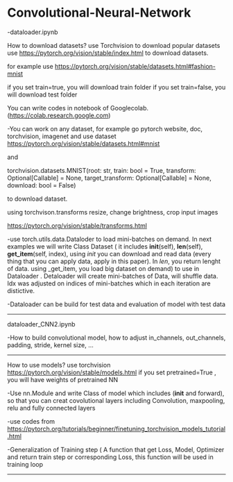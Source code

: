 # Convolutional-Neural-Network

-dataloader.ipynb

How to download datasets? use Torchvision to download popular datasets
use https://pytorch.org/vision/stable/index.html to download datasets.

for example use https://pytorch.org/vision/stable/datasets.html#fashion-mnist

if you set train=true, you will download train folder
if you set train=false, you will download test folder

You can write codes in notebook of Googlecolab. (https://colab.research.google.com)

-You can work on any dataset, for example go pytorch website, doc, torchvision, imagenet and use dataset  https://pytorch.org/vision/stable/datasets.html#mnist

and

torchvision.datasets.MNIST(root: str, train: bool = True, transform: Optional[Callable] = None, target_transform: Optional[Callable] = None, download: bool = False)

to download dataset.

using torchvison.transforms resize, change brightness, crop input images

https://pytorch.org/vision/stable/transforms.html

-use torch.utils.data.Dataloder to load mini-batches on demand. In next examples we will write Class Dataset ( it includes __init__(self), __len__(self), __get_item__(self, index), using _init_ you can download and read data (every thing that you can apply data, apply in this paper). In _len_, you return lenght of data.  using _get_item, you load big dataset on demand) to use in Dataloader . Detaloader will create mini-batches of Data, will shuffle data. Idx was adjusted on indices of mini-batches which in each iteration are distictive. 

-Dataloader can be build for test data and evaluation of model with test data

------------------------------------------------------------------------------------------------------------------------------------------------------------------------
dataloader_CNN2.ipynb

-How to build convolutional model, how to adjust in_channels, out_channels, padding, stride, kernel size, ... 


----------------------------------------------------------------------------------------------------------------------------------------------------------------------
How to use models? use torchvision https://pytorch.org/vision/stable/models.html
if you set pretrained=True  , you will have weights of pretrained NN

-Use nn.Module and write Class of model which includes (__init__ and forward), so that you can creat covolutional layers including Convolution, maxpooling, relu and fully connected layers
   
 -use codes from  https://pytorch.org/tutorials/beginner/finetuning_torchvision_models_tutorial.html
 
-Generalization of Training step ( A function that get Loss, Model, Optimizer and return train step or corresponding Loss, this function will be used in training loop
   

--------------------------------------------------------------------------------------------------------------------------------------------------------------------------- 


